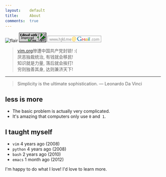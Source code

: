 ```yaml
---
layout:    default
title:     About
comments:  true
---
```


![flair](http://stackoverflow.com/users/flair/348785.png)
![vim](/img/love-vim.gif)
![gmail](/img/gmail.png)

> [vim.org](http://www.vim.org/)惨遭中国共产党封锁! :(  
> 厌恶独裁统治, 有钱就会移民!  
> 知识就是力量, 落后就会挨打!  
> 穷则独善其身, 达则兼济天下!  

---------------------------------

> Simplicity is the ultimate sophistication. — Leonardo Da Vinci

## less is more

- The basic problem is actually very complicated.
- It's amazing that computers only use `0` and` 1`.

## I taught myself

- `vim` 4 years ago (2008)
- `python` 4 years ago (2008)
- `bash` 2 years ago (2010)
- `emacs` 1 month ago (2012)

I'm happy to do what I love! I'd love to learn more.


